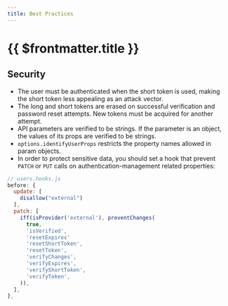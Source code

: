 ```yaml
---
title: Best Practices
---
```


# {{ $frontmatter.title }}

## Security

- The user must be authenticated when the short token is used, making the short token less appealing
  as an attack vector.
- The long and short tokens are erased on successful verification and password reset attempts.
  New tokens must be acquired for another attempt.
- API parameters are verified to be strings. If the parameter is an object, the values of its props are
  verified to be strings.
- `options.identifyUserProps` restricts the property names allowed in param objects.
- In order to protect sensitive data, you should set a hook that prevent `PATCH` or `PUT` calls on
  authentication-management related properties:

```javascript
// users.hooks.js
before: {
  update: [
    disallow("external")
  ],
  patch: [
    iff(isProvider('external'), preventChanges(
      true,
      'isVerified',
      'resetExpires'
      'resetShortToken',
      'resetToken',
      'verifyChanges',
      'verifyExpires',
      'verifyShortToken',
      'verifyToken',
    )),
  ],
},
```
